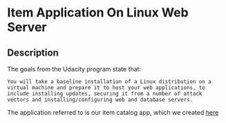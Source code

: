 # Item Application On Linux Web Server

## Description
The goals from the Udacity program state that:
```
You will take a baseline installation of a Linux distribution on a virtual machine and prepare it to host your web applications, to include installing updates, securing it from a number of attack vectors and installing/configuring web and database servers.
```
The application referred to is our item catalog app, which we created [here](https://github.com/hackinhukk/ItemCatalogUDC/tree/master/app)
